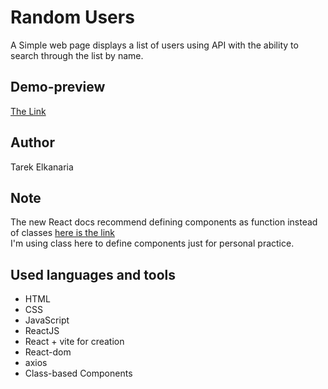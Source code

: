 # Random Users

A Simple web page displays a list of users using API with the ability to search through the list by name.

## Demo-preview

<a href="https://random-users-elkanaria.netlify.app" target="_blank">The Link</a>

## Author

Tarek Elkanaria

## Note

The new React docs recommend defining components as function instead of classes [here is the link](https://react.dev/reference/react/Component)  
 I'm using class here to define components just for personal practice.

## Used languages and tools

- HTML
- CSS
- JavaScript
- ReactJS
- React + vite for creation
- React-dom
- axios
- Class-based Components
